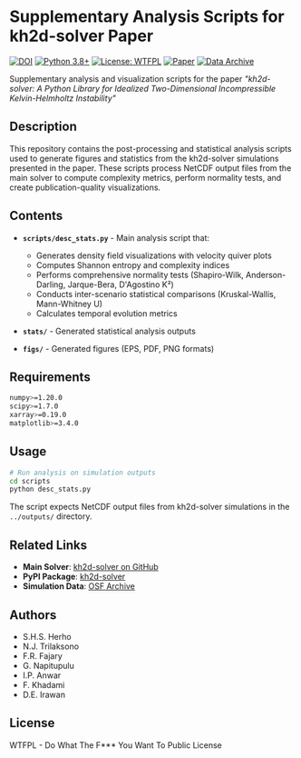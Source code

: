 # Supplementary Analysis Scripts for kh2d-solver Paper

[![DOI](https://zenodo.org/badge/1055379655.svg)](https://doi.org/10.5281/zenodo.17161402)
[![Python 3.8+](https://img.shields.io/badge/python-3.8+-blue.svg)](https://www.python.org/downloads/)
[![License: WTFPL](https://img.shields.io/badge/License-WTFPL-brightgreen.svg)](http://www.wtfpl.net/about/)
[![Paper](https://img.shields.io/badge/Paper-arXiv:2509.16080-b31b1b.svg)](http://arxiv.org/abs/2509.16080)
[![Data Archive](https://img.shields.io/badge/Data-OSF.IO/HF6KX-blue)](https://doi.org/10.17605/OSF.IO/HF6KX)

Supplementary analysis and visualization scripts for the paper *"kh2d-solver: A Python Library for Idealized Two-Dimensional Incompressible Kelvin-Helmholtz Instability"*

## Description

This repository contains the post-processing and statistical analysis scripts used to generate figures and statistics from the kh2d-solver simulations presented in the paper. These scripts process NetCDF output files from the main solver to compute complexity metrics, perform normality tests, and create publication-quality visualizations.

## Contents

- **`scripts/desc_stats.py`** - Main analysis script that:
  - Generates density field visualizations with velocity quiver plots
  - Computes Shannon entropy and complexity indices
  - Performs comprehensive normality tests (Shapiro-Wilk, Anderson-Darling, Jarque-Bera, D'Agostino K²)
  - Conducts inter-scenario statistical comparisons (Kruskal-Wallis, Mann-Whitney U)
  - Calculates temporal evolution metrics

- **`stats/`** - Generated statistical analysis outputs
- **`figs/`** - Generated figures (EPS, PDF, PNG formats)

## Requirements

```bash
numpy>=1.20.0
scipy>=1.7.0
xarray>=0.19.0
matplotlib>=3.4.0
```

## Usage

```bash
# Run analysis on simulation outputs
cd scripts
python desc_stats.py
```

The script expects NetCDF output files from kh2d-solver simulations in the `../outputs/` directory.

## Related Links

- **Main Solver**: [kh2d-solver on GitHub](https://github.com/sandyherho/kelvin-helmholtz-2d-solver)
- **PyPI Package**: [kh2d-solver](https://pypi.org/project/kh2d-solver/)
- **Simulation Data**: [OSF Archive](https://doi.org/10.17605/OSF.IO/HF6KX)

## Authors

- S.H.S. Herho
- N.J. Trilaksono 
- F.R. Fajary
- G. Napitupulu
- I.P. Anwar
- F. Khadami
- D.E. Irawan


## License

WTFPL - Do What The F*** You Want To Public License
